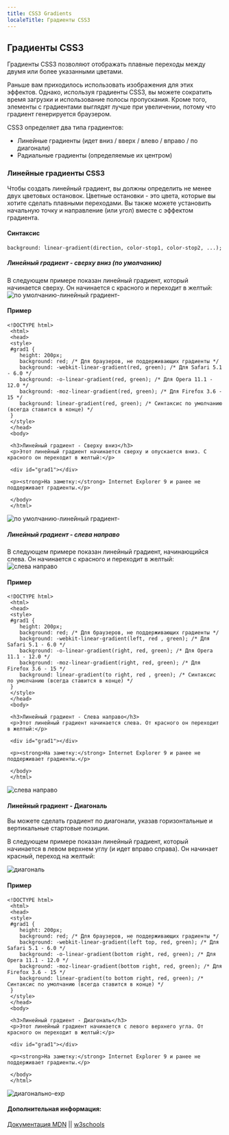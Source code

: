 ```yaml
---
title: CSS3 Gradients
localeTitle: Градиенты CSS3
---
```

## Градиенты CSS3

Градиенты CSS3 позволяют отображать плавные переходы между двумя или более указанными цветами.

Раньше вам приходилось использовать изображения для этих эффектов. Однако, используя градиенты CSS3, вы можете сократить время загрузки и использование полосы пропускания. Кроме того, элементы с градиентами выглядят лучше при увеличении, потому что градиент генерируется браузером.

CSS3 определяет два типа градиентов:

*   Линейные градиенты (идет вниз / вверх / влево / вправо / по диагонали)
*   Радиальные градиенты (определяемые их центром)

### Линейные градиенты CSS3

Чтобы создать линейный градиент, вы должны определить не менее двух цветовых остановок. Цветные остановки - это цвета, которые вы хотите сделать плавными переходами. Вы также можете установить начальную точку и направление (или угол) вместе с эффектом градиента.

#### Синтаксис
```
background: linear-gradient(direction, color-stop1, color-stop2, ...); 
```

##### Линейный градиент - сверху вниз (по умолчанию)

В следующем примере показан линейный градиент, который начинается сверху. Он начинается с красного и переходит в желтый: ![по умолчанию-линейный градиент-](https://i.imgur.com/2uGfleD.jpg)

#### Пример
```
<!DOCTYPE html> 
 <html> 
 <head> 
 <style> 
 #grad1 { 
    height: 200px; 
    background: red; /* Для браузеров, не поддерживающих градиенты */ 
    background: -webkit-linear-gradient(red, green); /* Для Safari 5.1 - 6.0 */ 
    background: -o-linear-gradient(red, green); /* Для Opera 11.1 - 12.0 */ 
    background: -moz-linear-gradient(red, green); /* Для Firefox 3.6 - 15 */ 
    background: linear-gradient(red, green); /* Синтаксис по умолчанию (всегда ставится в конце) */ 
 } 
 </style> 
 </head> 
 <body> 
 
 <h3>Линейный градиент - Сверху вниз</h3> 
 <p>Этот линейный градиент начинается сверху и опускается вниз. С красного он переходит в желтый:</p> 
 
 <div id="grad1"></div> 
 
 <p><strong>На заметку:</strong> Internet Explorer 9 и ранее не поддерживает градиенты.</p> 
 
 </body> 
 </html> 
```

![по умолчанию-линейный градиент-](https://i.imgur.com/CvtXCMd.jpg)

##### Линейный градиент - слева направо

В следующем примере показан линейный градиент, начинающийся слева. Он начинается с красного и переходит в желтый: ![слева направо](https://i.imgur.com/e4dRvZR.jpg)

#### Пример
```
<!DOCTYPE html> 
 <html> 
 <head> 
 <style> 
 #grad1 { 
    height: 200px; 
    background: red; /* Для браузеров, не поддерживающих градиенты */ 
    background: -webkit-linear-gradient(left, red , green); /* Для Safari 5.1 - 6.0 */ 
    background: -o-linear-gradient(right, red, green); /* Для Opera 11.1 - 12.0 */ 
    background: -moz-linear-gradient(right, red, green); /* Для Firefox 3.6 - 15 */ 
    background: linear-gradient(to right, red , green); /* Синтаксис по умолчанию (всегда ставится в конце) */ 
 } 
 </style> 
 </head> 
 <body> 
 
 <h3>Линейный градиент - Слева направо</h3> 
 <p>Этот линейный градиент начинается слева. От красного он переходит в желтый:</p> 
 
 <div id="grad1"></div> 
 
 <p><strong>На заметку:</strong> Internet Explorer 9 и ранее не поддерживает градиенты.</p> 
 
 </body> 
 </html> 
```

![слева направо](https://i.imgur.com/k4FSyXz.jpg)

#### Линейный градиент - Диагональ

Вы можете сделать градиент по диагонали, указав горизонтальные и вертикальные стартовые позиции.

В следующем примере показан линейный градиент, который начинается в левом верхнем углу (и идет вправо справа). Он начинает красный, переход на желтый:

![диагональ](https://i.imgur.com/YvtbUBH.jpg)

#### Пример
```
<!DOCTYPE html> 
 <html> 
 <head> 
 <style> 
 #grad1 { 
    height: 200px; 
    background: red; /* Для браузеров, не поддерживающих градиенты */ 
    background: -webkit-linear-gradient(left top, red, green); /* Для Safari 5.1 - 6.0 */ 
    background: -o-linear-gradient(bottom right, red, green); /* Для Opera 11.1 - 12.0 */ 
    background: -moz-linear-gradient(bottom right, red, green); /* Для Firefox 3.6 - 15 */ 
    background: linear-gradient(to bottom right, red, green); /* Синтаксис по умолчанию (всегда ставится в конце) */ 
 } 
 </style> 
 </head> 
 <body> 
 
 <h3>Линейный градиент - Диагональ</h3> 
 <p>Этот линейный градиент начинается с левого верхнего угла. От красного он переходит в желтый:</p> 
 
 <div id="grad1"></div> 
 
 <p><strong>На заметку:</strong> Internet Explorer 9 и ранее не поддерживает градиенты.</p> 
 
 </body> 
 </html> 
```

![диагонально-ехр](https://i.imgur.com/8gKRhAp.jpg)

#### Дополнительная информация:

[Документация MDN](https://developer.mozilla.org/en-US/docs/Web/CSS/linear-gradient) || [w3schools](https://www.w3schools.com/css/css3_gradients.asp)